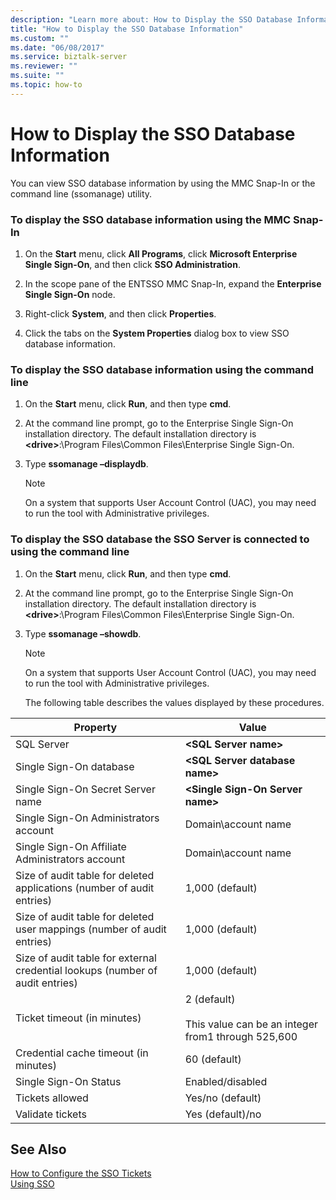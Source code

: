 ```yaml
---
description: "Learn more about: How to Display the SSO Database Information"
title: "How to Display the SSO Database Information"
ms.custom: ""
ms.date: "06/08/2017"
ms.service: biztalk-server
ms.reviewer: ""
ms.suite: ""
ms.topic: how-to
---
```

# How to Display the SSO Database Information
You can view SSO database information by using the MMC Snap-In or the command line (ssomanage) utility.  
  
### To display the SSO database information using the MMC Snap-In  
  
1.  On the **Start** menu, click **All Programs**, click **Microsoft Enterprise Single Sign-On**, and then click **SSO Administration**.  
  
2.  In the scope pane of the ENTSSO MMC Snap-In, expand the **Enterprise Single Sign-On** node.  
  
3.  Right-click **System**, and then click **Properties**.  
  
4.  Click the tabs on the  **System Properties** dialog box to view SSO database information.  
  
### To display the SSO database information using the command line  
  
1.  On the **Start** menu, click **Run**, and then type **cmd**.  
  
2.  At the command line prompt, go to the Enterprise Single Sign-On installation directory. The default installation directory is **\<drive\>**:\Program Files\Common Files\Enterprise Single Sign-On.  
  
3.  Type **ssomanage –displaydb**.  
  
    > [!NOTE]
    >  On a system that supports User Account Control (UAC), you may need to run the tool with Administrative privileges.  
  
### To display the SSO database the SSO Server is connected to using the command line  
  
1. On the **Start** menu, click **Run**, and then type **cmd**.  
  
2. At the command line prompt, go to the Enterprise Single Sign-On installation directory. The default installation directory is **\<drive\>**:\Program Files\Common Files\Enterprise Single Sign-On.  
  
3. Type **ssomanage –showdb**.  
  
   > [!NOTE]
   >  On a system that supports User Account Control (UAC), you may need to run the tool with Administrative privileges.  
  
   The following table describes the values displayed by these procedures.  
  
|Property|Value|  
|--------------|-----------|  
|SQL Server|**\<SQL Server name\>**|  
|Single Sign-On database|**\<SQL Server database name\>**|  
|Single Sign-On Secret Server name|**\<Single Sign-On Server name\>**|  
|Single Sign-On Administrators account|Domain\account name|  
|Single Sign-On Affiliate Administrators account|Domain\account name|  
|Size of audit table for deleted applications (number of audit entries)|1,000 (default)|  
|Size of audit table for deleted user mappings (number of audit entries)|1,000 (default)|  
|Size of audit table for external credential lookups (number of audit entries)|1,000 (default)|  
|Ticket timeout (in minutes)|2 (default)<br /><br /> This value can be an integer from1 through 525,600|  
|Credential cache timeout (in minutes)|60 (default)|  
|Single Sign-On Status|Enabled/disabled|  
|Tickets allowed|Yes/no (default)|  
|Validate tickets|Yes (default)/no|  
  
## See Also  
 [How to Configure the SSO Tickets](../core/how-to-configure-the-sso-tickets.md)   
 [Using SSO](../core/using-sso.md)
